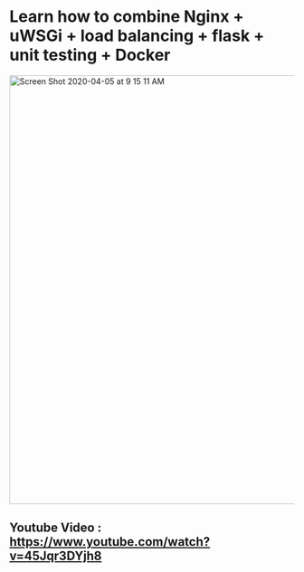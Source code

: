
# Learn how to combine Nginx + uWSGi + load balancing + flask + unit testing + Docker 


<img width="758" alt="Screen Shot 2020-04-05 at 9 15 11 AM" src="https://user-images.githubusercontent.com/39345855/78499490-003e5d00-771f-11ea-9acc-23455e0e1f78.png">



## Youtube Video : https://www.youtube.com/watch?v=45Jqr3DYjh8
